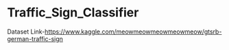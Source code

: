 # Traffic_Sign_Classifier

Dataset Link-https://www.kaggle.com/meowmeowmeowmeowmeow/gtsrb-german-traffic-sign
